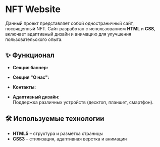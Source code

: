 # NFT Website

Данный проект представляет собой одностраничный сайт, посвященный  NFT. Сайт разработан с использованием **HTML** и **CSS**, включает адаптивный дизайн и анимацию для улучшения пользовательского опыта.

## ✨ Функционал

- **Секция баннер:**  
 

- **Секция "О нас":**  
   

- **Контакты:**  


- **Адаптивный дизайн:**  
  Поддержка различных устройств (десктоп, планшет, смартфон).  

## 🛠️ Используемые технологии

- **HTML5** – структура и разметка страницы  
- **CSS3** – стилизация, адаптивная верстка и анимации  




